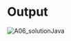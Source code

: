 <h1>Output</h1>

![A06_solutionJava](https://user-images.githubusercontent.com/81542559/158303998-2e549680-14c4-4081-87d7-2d09040c576a.png)
